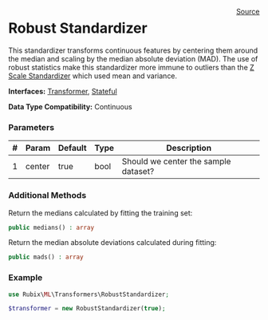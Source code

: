 <span style="float:right;"><a href="https://github.com/RubixML/RubixML/blob/master/src/Transformers/RobustStandardizer.php">Source</a></span>

# Robust Standardizer
This standardizer transforms continuous features by centering them around the median and scaling by the median absolute deviation (MAD). The use of robust statistics make this standardizer more immune to outliers than the [Z Scale Standardizer](#z-scale-standardizer) which used mean and variance.

**Interfaces:** [Transformer](api.md#transformer), [Stateful](api.md#stateful)

**Data Type Compatibility:** Continuous

### Parameters
| # | Param | Default | Type | Description | 
|---|---|---|---|---|
| 1 | center | true | bool | Should we center the sample dataset? |

### Additional Methods
Return the medians calculated by fitting the training set:
```php
public medians() : array
```

Return the median absolute deviations calculated during fitting:
```php
public mads() : array
```

### Example
```php
use Rubix\ML\Transformers\RobustStandardizer;

$transformer = new RobustStandardizer(true);
```